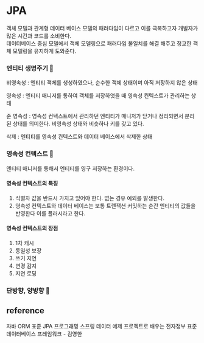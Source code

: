 # JPA
객체 모델과 관계형 데이터 베이스 모델의 패러다임이 다르고 이를 극복하고자 개발자가 많은 시간과 코드를 소비한다.<br>
데이터베이스 중심 모델에서 객체 모델링으로 패러다임 불일치를 해결 해주고 정교한 객체 모델링을 유지하게 도와준다.

### 엔티티 생명주기 📌
비영속성 : 엔티티 객체를 생성하였으나, 순수한 객체 상태이며 아직 저장하지 않은 상태<br>

영속성 : 엔티티 매니저를 통하여 객체를 저장하엿을 때 영속성 컨텍스트가 관리하는 상태<br>

준 영속성 : 영속성 컨텍스트에서 관리하던 엔티티가 매니저가 닫거나 정리되면서 분리된 상태를 의미한다.
비영속성 상태와 비슷하나 키를 갖고 있다.

삭제 : 엔티티를 영속성 컨텍스트와 데이터 베이스에서 삭제한 상태


### 영속성 컨텍스트 📌
엔티티 매니저를 통해서 엔티티를 영구 저장하는 환경이다.

#### 영속성 컨텍스트의 특징
1. 식별자 값을 반드시 가지고 있어야 한다. 없는 경우 예외를 발생한다.
2. 영속성 컨텍스트와 데이터 베이스는 보통 트랜잭션 커밋하는 순간 엔티티의 값들을 반영한다 이를 플러시라고 한다.

#### 영속성 컨텍스트의 장점
1. 1차 캐시
2. 동일성 보장
3. 쓰기 지연
4. 변경 감지
5. 지연 로딩

### 단방향, 양방향 📌


reference
--- 
자바 ORM 표준 JPA 프로그래밍 스프링 데이터 예제 프로젝트로 배우는 전자정부 표준 데이터베이스 프레임워크 - 김영한

